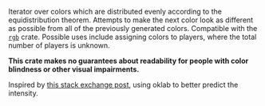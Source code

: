 Iterator over colors which are distributed evenly according to the equidistribution theorem. Attempts to make the next color look as different as possible from all of the previously generated colors. Compatible with the [`rgb`](https://docs.rs/rgb/latest/rgb/) crate. Possible uses include assigning colors to players, where the total number of players is unknown.

**This crate makes no guarantees about readability for people with color blindness or other visual impairments.**

Inspired by [this stack exchange post](https://gamedev.stackexchange.com/questions/46463/how-can-i-find-an-optimum-set-of-colors-for-10-players), using oklab to better predict the intensity.